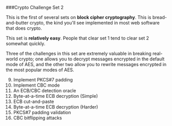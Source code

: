 ###Crypto Challenge Set 2

This is the first of several sets on **block cipher cryptography**. This is bread-and-butter crypto, the kind you'll see implemented in most web software that does crypto.

This set is **relatively easy**. People that clear set 1 tend to clear set 2 somewhat quickly.

Three of the challenges in this set are extremely valuable in breaking real-world crypto; one allows you to decrypt messages encrypted in the default mode of AES, and the other two allow you to rewrite messages encrypted in the most popular modes of AES.

9. Implement PKCS#7 padding
10. Implement CBC mode
11. An ECB/CBC detection oracle
12. Byte-at-a-time ECB decryption (Simple)
13. ECB cut-and-paste
14. Byte-at-a-time ECB decryption (Harder)
15. PKCS#7 padding validation
16. CBC bitflipping attacks

